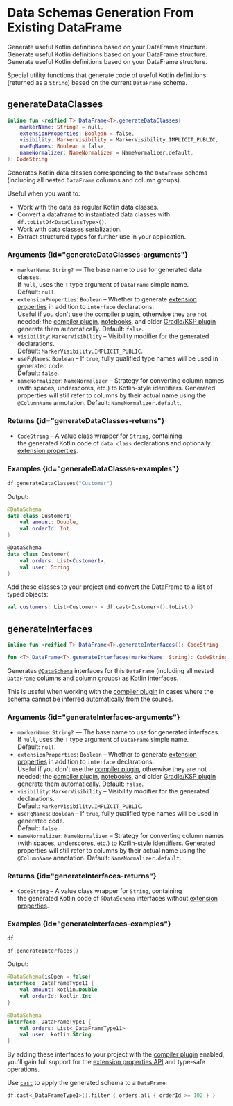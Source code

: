 # Data Schemas Generation From Existing DataFrame

<web-summary>
Generate useful Kotlin definitions based on your DataFrame structure.
</web-summary>

<card-summary>
Generate useful Kotlin definitions based on your DataFrame structure.
</card-summary>

<link-summary>
Generate useful Kotlin definitions based on your DataFrame structure.
</link-summary>

<!---IMPORT org.jetbrains.kotlinx.dataframe.samples.api.Generate-->

Special utility functions that generate code of useful Kotlin definitions (returned as a `String`)
based on the current `DataFrame` schema.

## generateDataClasses

```kotlin
inline fun <reified T> DataFrame<T>.generateDataClasses(
    markerName: String? = null,
    extensionProperties: Boolean = false,
    visibility: MarkerVisibility = MarkerVisibility.IMPLICIT_PUBLIC,
    useFqNames: Boolean = false,
    nameNormalizer: NameNormalizer = NameNormalizer.default,
): CodeString
```

Generates Kotlin data classes corresponding to the `DataFrame` schema
(including all nested `DataFrame` columns and column groups).

Useful when you want to:

- Work with the data as regular Kotlin data classes.
- Convert a dataframe to instantiated data classes with `df.toListOf<DataClassType>()`.
- Work with data classes serialization.
- Extract structured types for further use in your application.

### Arguments {id="generateDataClasses-arguments"}

* `markerName`: `String?` — The base name to use for generated data classes.  
  If `null`, uses the `T` type argument of `DataFrame` simple name.  
  Default: `null`.
* `extensionProperties`: `Boolean` – Whether to generate [extension properties](extensionPropertiesApi.md)
  in addition to `interface` declarations.  
  Useful if you don't use the [compiler plugin](Compiler-Plugin.md), otherwise they are not needed;
  the [compiler plugin](Compiler-Plugin.md), [notebooks](gettingStartedKotlinNotebook.md),
  and older [Gradle/KSP plugin](schemasGradle.md) generate them automatically.
  Default: `false`.
* `visibility`: `MarkerVisibility` – Visibility modifier for the generated declarations.  
  Default: `MarkerVisibility.IMPLICIT_PUBLIC`.
* `useFqNames`: `Boolean` – If `true`, fully qualified type names will be used in generated code.  
  Default: `false`.
* `nameNormalizer`: `NameNormalizer` – Strategy for converting column names (with spaces, underscores, etc.) to
  Kotlin-style identifiers.
  Generated properties will still refer to columns by their actual name using the `@ColumnName` annotation.
  Default: `NameNormalizer.default`.

### Returns {id="generateDataClasses-returns"}

* `CodeString` – A value class wrapper for `String`, containing  
  the generated Kotlin code of `data class` declarations and optionally [extension properties](extensionPropertiesApi.md).

### Examples {id="generateDataClasses-examples"}

<!---FUN notebook_test_generate_docs_4-->

```kotlin
df.generateDataClasses("Customer")
```

<!---END-->

Output:

```kotlin
@DataSchema
data class Customer1(
    val amount: Double,
    val orderId: Int
)

@DataSchema
data class Customer(
    val orders: List<Customer1>,
    val user: String
)
```

Add these classes to your project and convert the DataFrame to a list of typed objects:

<!---FUN notebook_test_generate_docs_5-->

```kotlin
val customers: List<Customer> = df.cast<Customer>().toList()
```

<!---END-->

## generateInterfaces

```kotlin
inline fun <reified T> DataFrame<T>.generateInterfaces(): CodeString

fun <T> DataFrame<T>.generateInterfaces(markerName: String): CodeString
```

Generates [`@DataSchema`](schemas.md) interfaces for this `DataFrame`
(including all nested `DataFrame` columns and column groups) as Kotlin interfaces.

This is useful when working with the [compiler plugin](Compiler-Plugin.md)
in cases where the schema cannot be inferred automatically from the source.

### Arguments {id="generateInterfaces-arguments"}

* `markerName`: `String?` — The base name to use for generated interfaces.  
  If `null`, uses the `T` type argument of `DataFrame` simple name.  
  Default: `null`.
* `extensionProperties`: `Boolean` – Whether to generate [extension properties](extensionPropertiesApi.md)
  in addition to `interface` declarations.  
  Useful if you don't use the [compiler plugin](Compiler-Plugin.md), otherwise they are not needed;
  the [compiler plugin](Compiler-Plugin.md), [notebooks](gettingStartedKotlinNotebook.md),
  and older [Gradle/KSP plugin](schemasGradle.md) generate them automatically.
  Default: `false`.
* `visibility`: `MarkerVisibility` – Visibility modifier for the generated declarations.  
  Default: `MarkerVisibility.IMPLICIT_PUBLIC`.
* `useFqNames`: `Boolean` – If `true`, fully qualified type names will be used in generated code.  
  Default: `false`.
* `nameNormalizer`: `NameNormalizer` – Strategy for converting column names (with spaces, underscores, etc.) to
  Kotlin-style identifiers.
  Generated properties will still refer to columns by their actual name using the `@ColumnName` annotation.
  Default: `NameNormalizer.default`.

### Returns {id="generateInterfaces-returns"}

* `CodeString` – A value class wrapper for `String`, containing  
  the generated Kotlin code of `@DataSchema` interfaces without [extension properties](extensionPropertiesApi.md).

### Examples {id="generateInterfaces-examples"}

<!---FUN notebook_test_generate_docs_1-->

```kotlin
df
```

<!---END-->

<inline-frame src="./resources/notebook_test_generate_docs_1.html" width="100%" height="500px"></inline-frame>

<!---FUN notebook_test_generate_docs_2-->

```kotlin
df.generateInterfaces()
```

<!---END-->

Output:

```kotlin
@DataSchema(isOpen = false)
interface _DataFrameType11 {
    val amount: kotlin.Double
    val orderId: kotlin.Int
}

@DataSchema
interface _DataFrameType1 {
    val orders: List<_DataFrameType11>
    val user: kotlin.String
}
```

By adding these interfaces to your project with the [compiler plugin](Compiler-Plugin.md) enabled,  
you'll gain full support for the [extension properties API](extensionPropertiesApi.md) and type-safe operations.

Use [`cast`](cast.md) to apply the generated schema to a `DataFrame`:

<!---FUN notebook_test_generate_docs_3-->

```kotlin
df.cast<_DataFrameType1>().filter { orders.all { orderId >= 102 } }
```

<!---END-->

<!--inline-frame src="./resources/notebook_test_generate_docs_3.html" width="100%" height="500px"></inline-frame>-->


